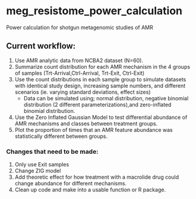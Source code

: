 # meg_resistome_power_calculation
Power calculation for shotgun metagenomic studies of AMR

## Current workflow:
1. Use AMR analytic data from NCBA2 dataset (N=60).  
2. Summarize count distribution for each AMR mechanism in the 4 groups of samples (Trt-Arrival,Ctrl-Arrival, Trt-Exit, Ctrl-Exit)
3. Use the count distributions in each sample group to simulate datasets with identical study design, increasing sample numbers, and different scenarios (ie. varying standard deviations, effect sizes)
   - Data can be simulated using; normal distribution, negative binomial distribution (2 different parameterizations),and zero-inflated binomial distribution. 
4. Use the Zero Inflated Gaussian Model to test differential abundance of AMR mechanisms and classes between treatment groups. 
5. Plot the proportion of times that an AMR feature abundance was statistically different between groups. 


### Changes that need to be made:
1. Only use Exit samples
2. Change ZIG model
3. Add theoretic effect for how treatment with a macrolide drug could change abundance for different mechanisms. 
4. Clean up code and make into a usable function or R package. 
